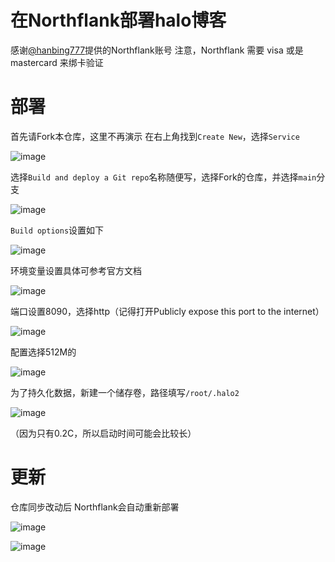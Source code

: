 # 在Northflank部署halo博客
感谢[@hanbing777](https://github.com/hanbing777)提供的Northflank账号
注意，Northflank 需要 visa 或是 mastercard 来绑卡验证
# 部署
首先请Fork本仓库，这里不再演示
在右上角找到`Create New`，选择`Service`

![image](https://github.com/V-Official-233/halo-PaaS/assets/104217168/4a923a07-6e51-451b-abca-e35a3f32b35c)

选择`Build and deploy a Git repo`名称随便写，选择Fork的仓库，并选择`main`分支

![image](https://github.com/V-Official-233/halo-PaaS/assets/104217168/b81b3855-8915-4d3b-abb5-0f01b2b61c8b)

`Build options`设置如下

![image](https://github.com/V-Official-233/halo-PaaS/assets/104217168/7c74e088-029c-4b69-b43f-794507333b8e)

环境变量设置具体可参考官方文档

![image](https://github.com/V-Official-233/halo-PaaS/assets/104217168/a57634e8-699f-40cd-a3be-e180beebf564)

端口设置8090，选择http（记得打开Publicly expose this port to the internet）

![image](https://github.com/V-Official-233/halo-PaaS/assets/104217168/64a448ed-816e-495f-855c-3f82b25ce39c)

配置选择512M的

![image](https://github.com/V-Official-233/halo-PaaS/assets/104217168/c06911ac-32ba-485a-9e09-37899468cb2a)

为了持久化数据，新建一个储存卷，路径填写`/root/.halo2`

![image](https://github.com/V-Official-233/halo-PaaS/assets/104217168/d9724806-50cb-4b2d-b802-a3dafa759e8d)

（因为只有0.2C，所以启动时间可能会比较长）
# 更新
仓库同步改动后 Northflank会自动重新部署

![image](https://github.com/V-Official-233/halo-PaaS/assets/104217168/c7037499-5cce-4634-8867-056fd24f2f18)

![image](https://github.com/V-Official-233/halo-PaaS/assets/104217168/98fcac2c-899f-4ad3-85f5-807c9837017c)
